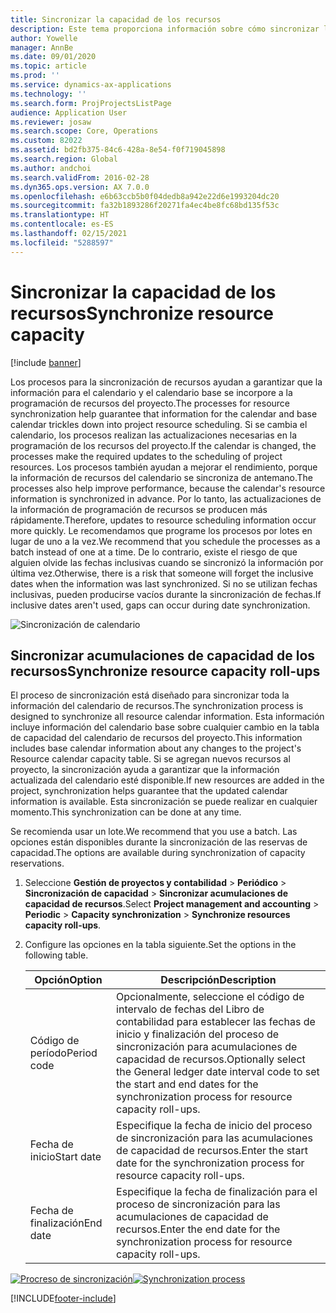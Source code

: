 ```yaml
---
title: Sincronizar la capacidad de los recursos
description: Este tema proporciona información sobre cómo sincronizar la capacidad de un recurso entre calendarios y proyectos.
author: Yowelle
manager: AnnBe
ms.date: 09/01/2020
ms.topic: article
ms.prod: ''
ms.service: dynamics-ax-applications
ms.technology: ''
ms.search.form: ProjProjectsListPage
audience: Application User
ms.reviewer: josaw
ms.search.scope: Core, Operations
ms.custom: 82022
ms.assetid: bd2fb375-84c6-428a-8e54-f0f719045898
ms.search.region: Global
ms.author: andchoi
ms.search.validFrom: 2016-02-28
ms.dyn365.ops.version: AX 7.0.0
ms.openlocfilehash: e6b63ccb5b0f04dedb8a942e22d6e1993204dc20
ms.sourcegitcommit: fa32b1893286f20271fa4ec4be8fc68bd135f53c
ms.translationtype: HT
ms.contentlocale: es-ES
ms.lasthandoff: 02/15/2021
ms.locfileid: "5288597"
---
```

# <a name="synchronize-resource-capacity"></a><span data-ttu-id="e64f0-103">Sincronizar la capacidad de los recursos</span><span class="sxs-lookup"><span data-stu-id="e64f0-103">Synchronize resource capacity</span></span>

[!include [banner](../includes/banner.md)]

<span data-ttu-id="e64f0-104">Los procesos para la sincronización de recursos ayudan a garantizar que la información para el calendario y el calendario base se incorpore a la programación de recursos del proyecto.</span><span class="sxs-lookup"><span data-stu-id="e64f0-104">The processes for resource synchronization help guarantee that information for the calendar and base calendar trickles down into project resource scheduling.</span></span> <span data-ttu-id="e64f0-105">Si se cambia el calendario, los procesos realizan las actualizaciones necesarias en la programación de los recursos del proyecto.</span><span class="sxs-lookup"><span data-stu-id="e64f0-105">If the calendar is changed, the processes make the required updates to the scheduling of project resources.</span></span> <span data-ttu-id="e64f0-106">Los procesos también ayudan a mejorar el rendimiento, porque la información de recursos del calendario se sincroniza de antemano.</span><span class="sxs-lookup"><span data-stu-id="e64f0-106">The processes also help improve performance, because the calendar's resource information is synchronized in advance.</span></span> <span data-ttu-id="e64f0-107">Por lo tanto, las actualizaciones de la información de programación de recursos se producen más rápidamente.</span><span class="sxs-lookup"><span data-stu-id="e64f0-107">Therefore, updates to resource scheduling information occur more quickly.</span></span> <span data-ttu-id="e64f0-108">Le recomendamos que programe los procesos por lotes en lugar de uno a la vez.</span><span class="sxs-lookup"><span data-stu-id="e64f0-108">We recommend that you schedule the processes as a batch instead of one at a time.</span></span> <span data-ttu-id="e64f0-109">De lo contrario, existe el riesgo de que alguien olvide las fechas inclusivas cuando se sincronizó la información por última vez.</span><span class="sxs-lookup"><span data-stu-id="e64f0-109">Otherwise, there is a risk that someone will forget the inclusive dates when the information was last synchronized.</span></span> <span data-ttu-id="e64f0-110">Si no se utilizan fechas inclusivas, pueden producirse vacíos durante la sincronización de fechas.</span><span class="sxs-lookup"><span data-stu-id="e64f0-110">If inclusive dates aren't used, gaps can occur during date synchronization.</span></span>

![Sincronización de calendario](./media/projectresourcing04-1024x471.jpg)

## <a name="synchronize-resource-capacity-roll-ups"></a><span data-ttu-id="e64f0-112">Sincronizar acumulaciones de capacidad de los recursos</span><span class="sxs-lookup"><span data-stu-id="e64f0-112">Synchronize resource capacity roll-ups</span></span>

<span data-ttu-id="e64f0-113">El proceso de sincronización está diseñado para sincronizar toda la información del calendario de recursos.</span><span class="sxs-lookup"><span data-stu-id="e64f0-113">The synchronization process is designed to synchronize all resource calendar information.</span></span> <span data-ttu-id="e64f0-114">Esta información incluye información del calendario base sobre cualquier cambio en la tabla de capacidad del calendario de recursos del proyecto.</span><span class="sxs-lookup"><span data-stu-id="e64f0-114">This information includes base calendar information about any changes to the project's Resource calendar capacity table.</span></span> <span data-ttu-id="e64f0-115">Si se agregan nuevos recursos al proyecto, la sincronización ayuda a garantizar que la información actualizada del calendario esté disponible.</span><span class="sxs-lookup"><span data-stu-id="e64f0-115">If new resources are added in the project, synchronization helps guarantee that the updated calendar information is available.</span></span> <span data-ttu-id="e64f0-116">Esta sincronización se puede realizar en cualquier momento.</span><span class="sxs-lookup"><span data-stu-id="e64f0-116">This synchronization can be done at any time.</span></span>

<span data-ttu-id="e64f0-117">Se recomienda usar un lote.</span><span class="sxs-lookup"><span data-stu-id="e64f0-117">We recommend that you use a batch.</span></span> <span data-ttu-id="e64f0-118">Las opciones están disponibles durante la sincronización de las reservas de capacidad.</span><span class="sxs-lookup"><span data-stu-id="e64f0-118">The options are available during synchronization of capacity reservations.</span></span>

1. <span data-ttu-id="e64f0-119">Seleccione **Gestión de proyectos y contabilidad** &gt; **Periódico** &gt; **Sincronización de capacidad** &gt; **Sincronizar acumulaciones de capacidad de recursos**.</span><span class="sxs-lookup"><span data-stu-id="e64f0-119">Select **Project management and accounting** &gt; **Periodic** &gt; **Capacity synchronization** &gt; **Synchronize resources capacity roll-ups**.</span></span>
2. <span data-ttu-id="e64f0-120">Configure las opciones en la tabla siguiente.</span><span class="sxs-lookup"><span data-stu-id="e64f0-120">Set the options in the following table.</span></span>

    | <span data-ttu-id="e64f0-121">Opción</span><span class="sxs-lookup"><span data-stu-id="e64f0-121">Option</span></span>      | <span data-ttu-id="e64f0-122">Descripción</span><span class="sxs-lookup"><span data-stu-id="e64f0-122">Description</span></span> |
    |-------------|-------------|
    | <span data-ttu-id="e64f0-123">Código de período</span><span class="sxs-lookup"><span data-stu-id="e64f0-123">Period code</span></span> | <span data-ttu-id="e64f0-124">Opcionalmente, seleccione el código de intervalo de fechas del Libro de contabilidad para establecer las fechas de inicio y finalización del proceso de sincronización para acumulaciones de capacidad de recursos.</span><span class="sxs-lookup"><span data-stu-id="e64f0-124">Optionally select the General ledger date interval code to set the start and end dates for the synchronization process for resource capacity roll-ups.</span></span> |
    | <span data-ttu-id="e64f0-125">Fecha de inicio</span><span class="sxs-lookup"><span data-stu-id="e64f0-125">Start date</span></span>  | <span data-ttu-id="e64f0-126">Especifique la fecha de inicio del proceso de sincronización para las acumulaciones de capacidad de recursos.</span><span class="sxs-lookup"><span data-stu-id="e64f0-126">Enter the start date for the synchronization process for resource capacity roll-ups.</span></span> |
    | <span data-ttu-id="e64f0-127">Fecha de finalización</span><span class="sxs-lookup"><span data-stu-id="e64f0-127">End date</span></span>    | <span data-ttu-id="e64f0-128">Especifique la fecha de finalización para el proceso de sincronización para las acumulaciones de capacidad de recursos.</span><span class="sxs-lookup"><span data-stu-id="e64f0-128">Enter the end date for the synchronization process for resource capacity roll-ups.</span></span> |

<span data-ttu-id="e64f0-129">[![Procreso de sincronización](./media/projectresourcing09.jpg)](./media/projectresourcing09.jpg)</span><span class="sxs-lookup"><span data-stu-id="e64f0-129">[![Synchronization process](./media/projectresourcing09.jpg)](./media/projectresourcing09.jpg)</span></span>


[!INCLUDE[footer-include](../includes/footer-banner.md)]